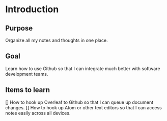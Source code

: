 # Introduction

## Purpose
Organize all my notes and thoughts in one place.

## Goal

Learn how to use Github so that I can integrate much better with software development teams.

## Items to learn

[] How to hook up Overleaf to Github so that I can queue up document changes.
[] How to hook up Atom or other text editors so that I can access notes easily across all devices.
